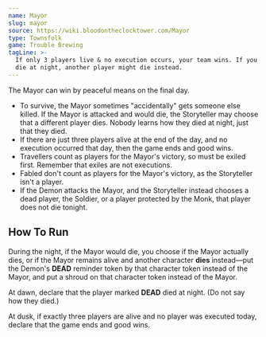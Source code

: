 ```yaml
---
name: Mayor
slug: mayor
source: https://wiki.bloodontheclocktower.com/Mayor
type: Townsfolk
game: Trouble Brewing
tagLine: >-
  If only 3 players live & no execution occurs, your team wins. If you
  die at night, another player might die instead.
---
```


The Mayor can win by peaceful means on the final day.

- To survive, the Mayor sometimes "accidentally" gets someone else
  killed. If the Mayor is attacked and would die, the Storyteller may
  choose that a different player dies. Nobody learns how they died at
  night, just that they died.
- If there are just three players alive at the end of the day, and no
  execution occurred that day, then the game ends and good wins.
- Travellers count as players for the Mayor's victory, so must be exiled
  first. Remember that exiles are not executions.
- Fabled don't count as players for the Mayor's victory, as the
  Storyteller isn't a player.
- If the Demon attacks the Mayor, and the Storyteller instead chooses a
  dead player, the Soldier, or a player protected by the Monk, that
  player does not die tonight.

## How To Run

During the night, if the Mayor would die, you choose if the Mayor
actually dies, or if the Mayor remains alive and another character
**dies** instead—put the Demon's **DEAD** reminder token by that
character token instead of the Mayor, and put a shroud on that character
token instead of the Mayor.

At dawn, declare that the player marked **DEAD** died at night. (Do not
say how they died.)

At dusk, if exactly three players are alive and no player was executed
today, declare that the game ends and good wins.
